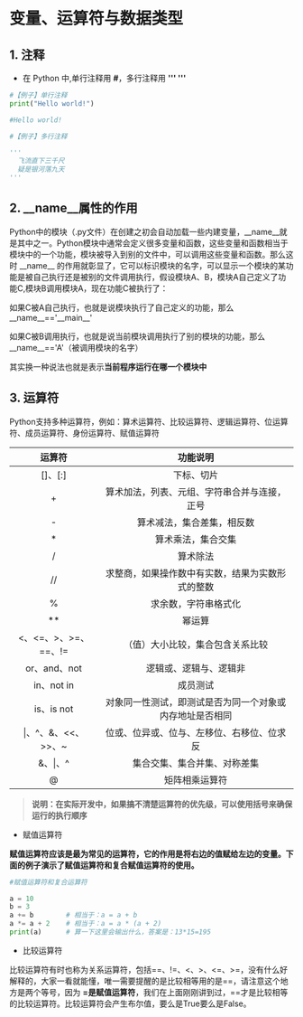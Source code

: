 # 变量、运算符与数据类型


## 1. 注释
- 在 Python 中,单行注释用 **#**，多行注释用 **''' '''**

```python
#【例子】单行注释
print("Hello world!")

#Hello world!

#【例子】多行注释

'''
  飞流直下三千尺
  疑是银河落九天
'''
```
## 2. __name__属性的作用

Python中的模块（.py文件）在创建之初会自动加载一些内建变量，__name__就是其中之一。Python模块中通常会定义很多变量和函数，这些变量和函数相当于模块中的一个功能，模块被导入到别的文件中，可以调用这些变量和函数。那么这时 \_\_name\_\_ 的作用就彰显了，它可以标识模块的名字，可以显示一个模块的某功能是被自己执行还是被别的文件调用执行，假设模块A、B，模块A自己定义了功能C,模块B调用模块A，现在功能C被执行了：

如果C被A自己执行，也就是说模块执行了自己定义的功能，那么 \_\_name\_\_=='\_\_main\_\_'

如果C被B调用执行，也就是说当前模块调用执行了别的模块的功能，那么__name__=='A'（被调用模块的名字）

其实换一种说法也就是表示**当前程序运行在哪一个模块中**
## 3. 运算符

Python支持多种运算符，例如：算术运算符、比较运算符、逻辑运算符、位运算符、成员运算符、身份运算符、赋值运算符

|**运算符**|**功能说明**|
:-:|:-:
|[]、[:]|下标、切片|
|+|算术加法，列表、元组、字符串合并与连接，正号|
|-|算术减法，集合差集，相反数|
|\*|算术乘法，集合交集|
|/|算术除法|
|//|求整商，如果操作数中有实数，结果为实数形式的整数|
|%|求余数，字符串格式化|
|\*\*|幂运算|
|<、<=、>、>=、==、!=|（值）大小比较，集合包含关系比较|
|or、and、not|逻辑或、逻辑与、逻辑非|
|in、not in|成员测试|
|is、is not|对象同一性测试，即测试是否为同一个对象或内存地址是否相同|
|\|、^、&、<<、>>、~|位或、位异或、位与、左移位、右移位、位求反|
|&、\|、^|集合交集、集合并集、对称差集|
|@|矩阵相乘运算符|
> **说明：在实际开发中，如果搞不清楚运算符的优先级，可以使用括号来确保运行的执行顺序**
- 赋值运算符

**赋值运算符应该是最为常见的运算符，它的作用是将右边的值赋给左边的变量。下面的例子演示了赋值运算符和复合赋值运算符的使用。**
```python
#赋值运算符和复合运算符

a = 10
b = 3
a += b        # 相当于：a = a + b
a *= a + 2    # 相当于：a = a * (a + 2)
print(a)      # 算一下这里会输出什么，答案是：13*15=195
```
- 比较运算符

比较运算符有时也称为关系运算符，包括==、!=、<、>、<=、>=，没有什么好解释的，大家一看就能懂，唯一需要提醒的是比较相等用的是==，请注意这个地方是两个等号，因为 **=是赋值运算符**，我们在上面刚刚讲到过，==才是比较相等的比较运算符。比较运算符会产生布尔值，要么是True要么是False。
